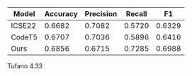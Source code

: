 | Model | Accuracy | Precision | Recall | F1 |
| ----- | -------- | --------- | ------ | --- |
| ICSE22 | 0.6682 | 0.7082  |  0.5720  | 0.6329 |
| CodeT5 | 0.6707  | 0.7036  |  0.5896  |  0.6416 |
| Ours | 0.6856 | 0.6715 | 0.7285 | 0.6988 |


Tufano 4.33